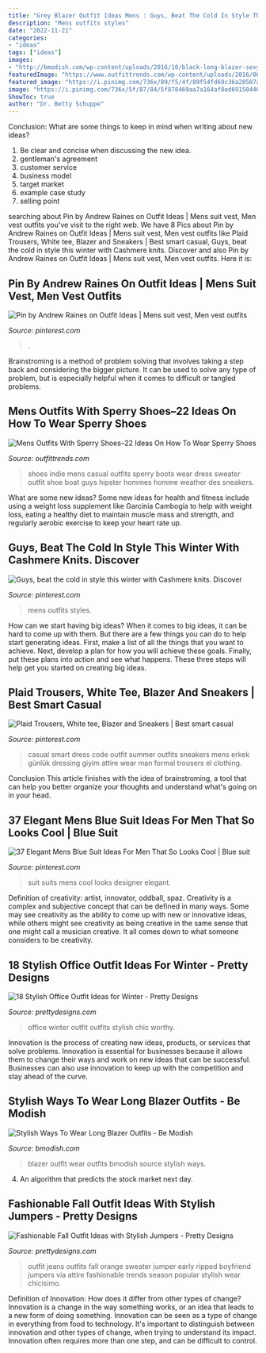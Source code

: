 ```yaml
---
title: "Grey Blazer Outfit Ideas Mens : Guys, Beat The Cold In Style This Winter With Cashmere Knits. Discover"
description: "Mens outfits styles"
date: "2022-11-21"
categories:
- "ideas"
tags: ["ideas"]
images:
- "http://bmodish.com/wp-content/uploads/2016/10/black-long-blazer-sexy-outfit-bmodish.jpg"
featuredImage: "https://www.outfittrends.com/wp-content/uploads/2016/06/ee723513471e49d71c9ac0399fe7c309.jpg"
featured_image: "https://i.pinimg.com/736x/89/f5/4f/89f54fd69c36a28507a82a391280a450.jpg"
image: "https://i.pinimg.com/736x/5f/87/84/5f878469aa7a164af8ed691504462a2d.jpg"
ShowToc: true
author: "Dr. Betty Schuppe"
---
```



Conclusion: What are some things to keep in mind when writing about new ideas?
1. Be clear and concise when discussing the new idea.
2. gentleman's agreement 
3. customer service 
4. business model 
5. target market 
6. example case study
7. selling point 

	

		
searching about Pin by Andrew Raines on Outfit Ideas | Mens suit vest, Men vest outfits you've visit to the right web. We have 8 Pics about Pin by Andrew Raines on Outfit Ideas | Mens suit vest, Men vest outfits like Plaid Trousers, White tee, Blazer and Sneakers | Best smart casual, Guys, beat the cold in style this winter with Cashmere knits. Discover and also Pin by Andrew Raines on Outfit Ideas | Mens suit vest, Men vest outfits. Here it is:
		
    
## Pin By Andrew Raines On Outfit Ideas | Mens Suit Vest, Men Vest Outfits

<img loading=lazy src="https://i.pinimg.com/736x/fd/ab/6f/fdab6fd237f864f2e7f0a7ef3f24b58d.jpg" onerror="this.onerror=null;this.src='https://tse2.mm.bing.net/th?id=OIP.2HwQOPUy3LAhOiPu2gR0oAHaLH&amp;pid=15.1';" alt="Pin by Andrew Raines on Outfit Ideas | Mens suit vest, Men vest outfits">

_Source: pinterest.com_

>. 

	

Brainstroming is a method of problem solving that involves taking a step back and considering the bigger picture. It can be used to solve any type of problem, but is especially helpful when it comes to difficult or tangled problems.

    
## Mens Outfits With Sperry Shoes–22 Ideas On How To Wear Sperry Shoes

<img loading=lazy src="https://www.outfittrends.com/wp-content/uploads/2016/06/ee723513471e49d71c9ac0399fe7c309.jpg" onerror="this.onerror=null;this.src='https://tse2.mm.bing.net/th?id=OIP.EMHc5UmKQypLfiovHy4aSwAAAA&amp;pid=15.1';" alt="Mens Outfits With Sperry Shoes–22 Ideas On How To Wear Sperry Shoes">

_Source: outfittrends.com_

>shoes indie mens casual outfits sperry boots wear dress sweater outfit shoe boat guys hipster hommes homme weather des sneakers. 

	

What are some new ideas?
Some new ideas for health and fitness include using a weight loss supplement like Garcinia Cambogia to help with weight loss, eating a healthy diet to maintain muscle mass and strength, and regularly aerobic exercise to keep your heart rate up.

    
## Guys, Beat The Cold In Style This Winter With Cashmere Knits. Discover

<img loading=lazy src="https://i.pinimg.com/736x/bc/f0/46/bcf04683582cb2ca77ec5197f9bf6328--mens-fashion-styles-fashion-tips.jpg" onerror="this.onerror=null;this.src='https://tse3.mm.bing.net/th?id=OIP.1ulO9aeIKTSpCwhYLqacgwAAAA&amp;pid=15.1';" alt="Guys, beat the cold in style this winter with Cashmere knits. Discover">

_Source: pinterest.com_

>mens outfits styles. 

	

How can we start having big ideas?
When it comes to big ideas, it can be hard to come up with them. But there are a few things you can do to help start generating ideas. First, make a list of all the things that you want to achieve. Next, develop a plan for how you will achieve these goals. Finally, put these plans into action and see what happens. These three steps will help get you started on creating big ideas.

    
## Plaid Trousers, White Tee, Blazer And Sneakers | Best Smart Casual

<img loading=lazy src="https://i.pinimg.com/736x/89/f5/4f/89f54fd69c36a28507a82a391280a450.jpg" onerror="this.onerror=null;this.src='https://tse3.mm.bing.net/th?id=OIP.N-ozun72C_SeOiSUcbjdhwHaOa&amp;pid=15.1';" alt="Plaid Trousers, White tee, Blazer and Sneakers | Best smart casual">

_Source: pinterest.com_

>casual smart dress code outfit summer outfits sneakers mens erkek günlük dressing giyim attire wear man formal trousers el clothing. 

	

Conclusion
This article finishes with the idea of brainstroming, a tool that can help you better organize your thoughts and understand what's going on in your head.

    
## 37 Elegant Mens Blue Suit Ideas For Men That So Looks Cool | Blue Suit

<img loading=lazy src="https://i.pinimg.com/736x/5f/87/84/5f878469aa7a164af8ed691504462a2d.jpg" onerror="this.onerror=null;this.src='https://tse4.mm.bing.net/th?id=OIP.xWiD6sJZ9i62Mk1NP9W3kAHaKT&amp;pid=15.1';" alt="37 Elegant Mens Blue Suit Ideas For Men That So Looks Cool | Blue suit">

_Source: pinterest.com_

>suit suits mens cool looks designer elegant. 

	

Definition of creativity: artist, innovator, oddball, spaz.
Creativity is a complex and subjective concept that can be defined in many ways. Some may see creativity as the ability to come up with new or innovative ideas, while others might see creativity as being creative in the same sense that one might call a musician creative. It all comes down to what someone considers to be creativity.

    
## 18 Stylish Office Outfit Ideas For Winter - Pretty Designs

<img loading=lazy src="https://www.prettydesigns.com/wp-content/uploads/2017/12/18-stylish-office-outfit-ideas-for-winter-2018-3.jpg" onerror="this.onerror=null;this.src='https://tse3.mm.bing.net/th?id=OIP.Lj8F81_6lOQ998AIc3qUBgHaLL&amp;pid=15.1';" alt="18 Stylish Office Outfit Ideas for Winter - Pretty Designs">

_Source: prettydesigns.com_

>office winter outfit outfits stylish chic worthy. 

	

Innovation is the process of creating new ideas, products, or services that solve problems. Innovation is essential for businesses because it allows them to change their ways and work on new ideas that can be successful. Businesses can also use innovation to keep up with the competition and stay ahead of the curve.

    
## Stylish Ways To Wear Long Blazer Outfits - Be Modish

<img loading=lazy src="http://bmodish.com/wp-content/uploads/2016/10/black-long-blazer-sexy-outfit-bmodish.jpg" onerror="this.onerror=null;this.src='https://tse4.mm.bing.net/th?id=OIP.MJteZZqIJjXkUUDxnu5v0QHaKQ&amp;pid=15.1';" alt="Stylish Ways To Wear Long Blazer Outfits - Be Modish">

_Source: bmodish.com_

>blazer outfit wear outfits bmodish source stylish ways. 

	

4. An algorithm that predicts the stock market next day.

    
## Fashionable Fall Outfit Ideas With Stylish Jumpers - Pretty Designs

<img loading=lazy src="https://www.prettydesigns.com/wp-content/uploads/2014/10/Orange-Jumper-Outfit-with-Ripped-Jeans.jpg" onerror="this.onerror=null;this.src='https://tse2.mm.bing.net/th?id=OIP.G99dcSe8vZEkUGF6IsTEowHaK2&amp;pid=15.1';" alt="Fashionable Fall Outfit Ideas with Stylish Jumpers - Pretty Designs">

_Source: prettydesigns.com_

>outfit jeans outfits fall orange sweater jumper early ripped boyfriend jumpers via attire fashionable trends season popular stylish wear chicisimo. 

	

Definition of Innovation: How does it differ from other types of change?
Innovation is a change in the way something works, or an idea that leads to a new form of doing something. Innovation can be seen as a type of change in everything from food to technology. It's important to distinguish between innovation and other types of change, when trying to understand its impact. Innovation often requires more than one step, and can be difficult to control.

